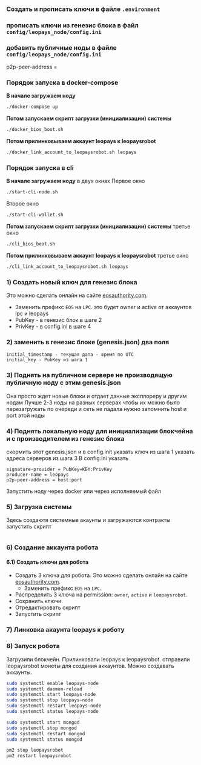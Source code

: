 

### Создать и прописать ключи в файле `.environment`
### прописать ключи из генезис блока в файл `config/leopays_node/config.ini`
### добавить публичные ноды в файле `config/leopays_node/config.ini`
p2p-peer-address = 


### Порядок запуска в docker-compose
**В начале загружаем ноду**
```bash
./docker-compose up
```

**Потом запускаем скрипт загрузки (инициализации) системы**
```bash
./docker_bios_boot.sh
```

**Потом прилинковываем аккаунт leopays к leopaysrobot**
```bash
./docker_link_account_to_leopaysrobot.sh leopays
```

### Порядок запуска в cli
**В начале загружаем ноду** в двух окнах
Первое окно
```bash
./start-cli-node.sh
```
Второе окно
```bash
./start-cli-wallet.sh
```

**Потом запускаем скрипт загрузки (инициализации) системы**
третье окно
```bash
./cli_bios_boot.sh
```

**Потом прилинковываем аккаунт leopays к leopaysrobot**
третье окно
```bash
./cli_link_account_to_leopaysrobot.sh leopays
```


### 1) Создать новый ключ для генезис блока 
Это можно сделать онлайн на сайте [eosauthority.com](https://eosauthority.com/generate_eos_private_key).
  - Заменить префикс `EOS` на `LPC`.
это будет owner и active от аккаунтов lpc и leopays
  - PubKey - в генезис блок в шаге 2
  - PrivKey - в config.ini в шаге 4


### 2) заменить в генезис блоке (genesis.json) два поля
```
initial_timestamp - текущая дата - время по UTC
initial_key - PubKey из шага 1
```


### 3) Поднять на публичном сервере не производящую публичную ноду с этим genesis.json
Она просто ждет новые блоки и отдает данные эксплореру и другим нодам
Лучше 2-3 ноды на разных серверах чтобы их можно было перезагружать по очереди и сеть не падала
нужно запомнить host и port этой ноды


### 4) Поднять локальную ноду для инициализации блокчейна и с производителем из генезис блока
скормить этот genesis.json и в config.init указать ключ из шага 1
указать адреса серверов из шага 3
В config.ini указать
```
signature-provider = PubKey=KEY:PrivKey
producer-name = leopays
p2p-peer-address = host:port
```
Запустить ноду через docker или через исполняемый файл


### 5) Загрузка системы
Здесь создаютя системные акаунты и загружаются контракты
запустить скрипт
```
```

### 6) Создание аккаунта робота
#### 6.1) Создать ключи для робота
- Создать 3 ключа для робота. Это можно сделать онлайн на сайте [eosauthority.com](https://eosauthority.com/generate_eos_private_key).
  - Заменить префикс `EOS` на `LPC`.
- Распределить 3 ключа на permission: `owner`, `active` и `leopaysrobot`. 
- Сохранить ключи.
- Отредактировать скрипт
- Запустить скрипт

### 7) Линковка акаунта leopays к роботу

### 8) Запуск робота







Загрузили блокчейн.
Прилинковали leopays к leopaysrobot.
отправили leopaysrobot монеты для создания аккаунтов.
Можно создавать аккаунты.

```bash
sudo systemctl enable leopays-node
sudo systemctl daemon-reload
sudo systemctl start leopays-node
sudo systemctl stop leopays-node
sudo systemctl restart leopays-node
sudo systemctl status leopays-node

sudo systemctl start mongod
sudo systemctl stop mongod
sudo systemctl restart mongod
sudo systemctl status mongod

pm2 stop leopaysrobot
pm2 restart leopaysrobot
```